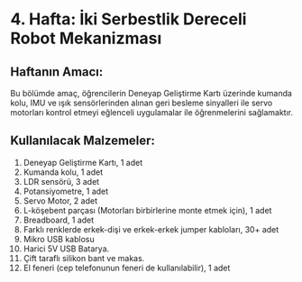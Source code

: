 # 4. Hafta: İki Serbestlik Dereceli Robot Mekanizması

## Haftanın Amacı:
Bu bölümde amaç, öğrencilerin Deneyap Geliştirme Kartı üzerinde kumanda kolu, IMU ve ışık sensörlerinden alınan geri besleme sinyalleri ile servo motorları kontrol etmeyi eğlenceli uygulamalar ile öğrenmelerini sağlamaktır.

## Kullanılacak Malzemeler:
1.	Deneyap Geliştirme Kartı, 1 adet
2.	Kumanda kolu, 1 adet
3.	LDR sensörü, 3 adet
4.	Potansiyometre, 1 adet
5.	Servo Motor, 2 adet
6.	L-köşebent parçası (Motorları birbirlerine monte etmek için), 1 adet
7.	Breadboard, 1 adet
8.	Farklı renklerde erkek-dişi ve erkek-erkek jumper kabloları, 30+ adet
9.	Mikro USB kablosu
10.	Harici 5V USB Batarya.
11.	Çift taraflı silikon bant ve makas.
12.	El feneri (cep telefonunun feneri de kullanılabilir), 1 adet


